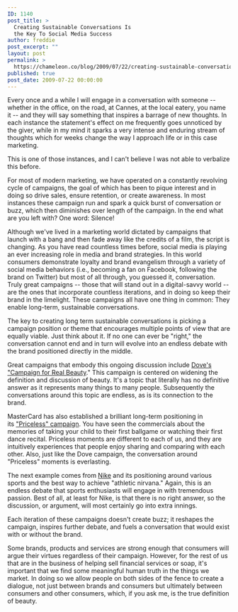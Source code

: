 ```yaml
---
ID: 1140
post_title: >
  Creating Sustainable Conversations Is
  the Key To Social Media Success
author: freddie
post_excerpt: ""
layout: post
permalink: >
  https://chameleon.co/blog/2009/07/22/creating-sustainable-conversations-is-the-key-to-social-media-success/
published: true
post_date: 2009-07-22 00:00:00
---
```

Every once and a while I will engage in a conversation with someone -- whether in the office, on the road, at Cannes, at the local eatery, you name it -- and they will say something that inspires a barrage of new thoughts. In each instance the statement's effect on me frequently goes unnoticed by the giver, while in my mind it sparks a very intense and enduring stream of thoughts which for weeks change the way I approach life or in this case marketing.
<p class="skip">This is one of those instances, and I can't believe I was not able to verbalize this before.</p>
For most of modern marketing, we have operated on a constantly revolving cycle of campaigns, the goal of which has been to pique interest and in doing so drive sales, ensure retention, or create awareness. In most instances these campaign run and spark a quick burst of conversation or buzz, which then diminishes over length of the campaign. In the end what are you left with? One word: Silence!

<!--more-->

Although we've lived in a marketing world dictated by campaigns that launch with a bang and then fade away like the credits of a film, the script is changing. As you have read countless times before, social media is playing an ever increasing role in media and brand strategies. In this world consumers demonstrate loyalty and brand evangelism through a variety of social media behaviors (i.e., becoming a fan on Facebook, following the brand on Twitter) but most of all through, you guessed it, conversation. Truly great campaigns -- those that will stand out in a digital-savvy world -- are the ones that incorporate countless iterations, and in doing so keep their brand in the limelight. These campaigns all have one thing in common: They enable long-term, sustainable conversations.

The key to creating long term sustainable conversations is picking a campaign position or theme that encourages multiple points of view that are equally viable. Just think about it. If no one can ever be "right," the conversation cannot end and in turn will evolve into an endless debate with the brand positioned directly in the middle.

Great campaigns that embody this ongoing discussion include <a class="body" title="Campaign for Real Beauty" href="https://www.dove.us/#/cfrb" target="_blank" rel="noopener noreferrer">Dove's "Campaign for Real Beauty</a>." This campaign is centered on widening the definition and discussion of beauty. It's a topic that literally has no definitive answer as it represents many things to many people. Subsequently the conversations around this topic are endless, as is its connection to the brand.

MasterCard has also established a brilliant long-term positioning in its <a class="body" href="https://www.priceless.com/us/personal/en/index.html" target="_blank" rel="noopener noreferrer">"Priceless" campaign</a>. You have seen the commercials about the memories of taking your child to their first ballgame or watching their first dance recital. Priceless moments are different to each of us, and they are intuitively experiences that people enjoy sharing and comparing with each other. Also, just like the Dove campaign, the conversation around "Priceless" moments is everlasting.

The next example comes from <a class="body" title="Nike" href="https://www.nike.com/nikeos/p/nike/en_US/" target="_blank" rel="noopener noreferrer">Nike</a> and its positioning around various sports and the best way to achieve "athletic nirvana." Again, this is an endless debate that sports enthusiasts will engage in with tremendous passion. Best of all, at least for Nike, is that there is no right answer, so the discussion, or argument, will most certainly go into extra innings.

Each iteration of these campaigns doesn't create buzz; it reshapes the campaign, inspires further debate, and fuels a conversation that would exist with or without the brand.

Some brands, products and services are strong enough that consumers will argue their virtues regardless of their campaign. However, for the rest of us that are in the business of helping sell financial services or soap, it's important that we find some meaningful human truth in the things we market. In doing so we allow people on both sides of the fence to create a dialogue, not just between brands and consumers but ultimately between consumers and other consumers, which, if you ask me, is the true definition of beauty.